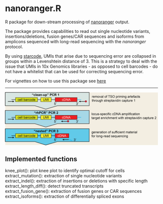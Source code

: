 # nanoranger.R
R package for down-stream processing of [nanoranger](https://github.com/mehdiborji/nanoranger) output.

The package provides capabilities to read out single nucleotide variants, insertions/deletions,
fusion genes/CAR sequences and isoforms from amplicons sequenced with long-read sequencing with the *nanoranger* protocol. 

By using [starcode](https://github.com/gui11aume/starcode), UMIs that arise due to sequencing error are collapsed
in groups within a Levenshtein distance of 3. This is a strategy to deal with the issue that UMIs in 10x Genomics libraries
\- as opposed to cell barcodes \- do not have a whitelist that can be used for correcting sequencing error. 

For vignettes on how to use this package see [here](vignettes/README.md)

---

![PCR scheme](man/20230212_PCR_scheme.png)

## Implemented functions

knee_plot(): plot knee plot to identify optimal cutoff for cells<br>
extract_mutation(): extraction of single nucleotide variants<br>
extract_indel(): extraction of insertions or deletions with specific length<br>
extract_length_diff(): detect truncated transcripts <br>
extract_fusion_gene(): extraction of fusion genes or CAR sequences<br>
extract_isoforms(): extraction of differentially spliced exons

